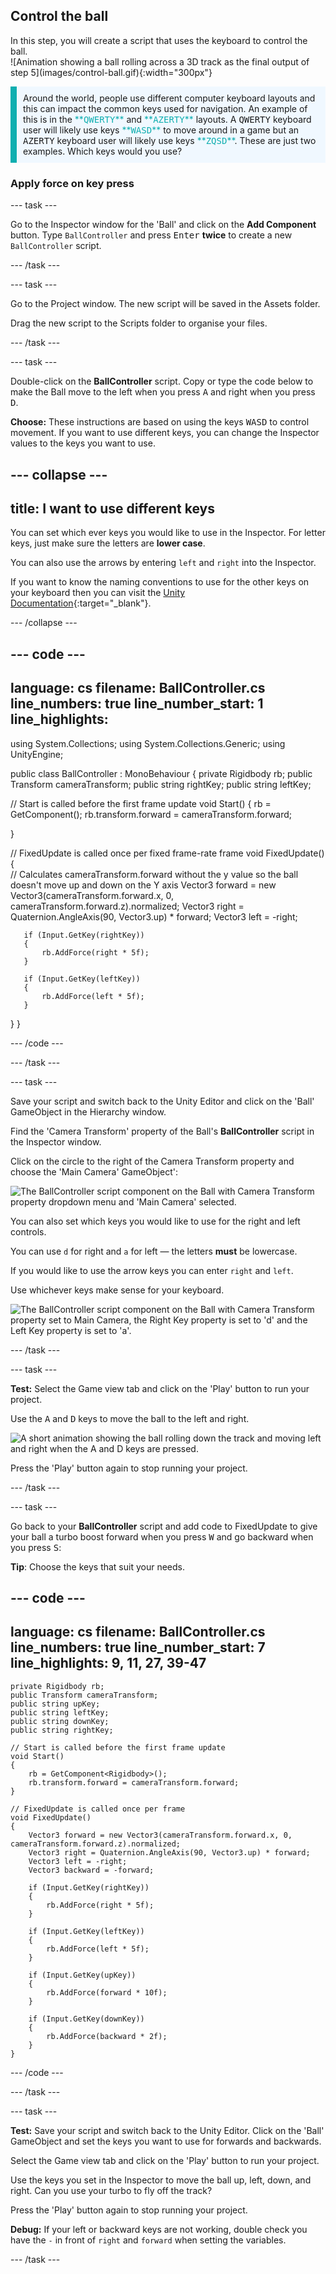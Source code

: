 ## Control the ball

<div style="display: flex; flex-wrap: wrap">
<div style="flex-basis: 200px; flex-grow: 1; margin-right: 15px;">
In this step, you will create a script that uses the keyboard to control the ball.
</div>
<div>
![Animation showing a ball rolling across a 3D track as the final output of step 5](images/control-ball.gif){:width="300px"}
</div>
</div>

<p style="border-left: solid; border-width:10px; border-color: #0faeb0; background-color: aliceblue; padding: 10px;">
Around the world, people use different computer keyboard layouts and this can impact the common keys used for navigation. An example of this is in the <span style="color: #0faeb0">**<kbd>QWERTY</kbd>**</span> and <span style="color: #0faeb0">**<kbd>AZERTY</kbd>**</span> layouts. A <kbd>QWERTY</kbd> keyboard user will likely use keys <span style="color: #0faeb0">**<kbd>WASD</kbd>**</span> to move around in a game but an <kbd>AZERTY</kbd> keyboard user will likely use keys <span style="color: #0faeb0">**<kbd>ZQSD</kbd>**</span>. These are just two examples. Which keys would you use? 
</p>

### Apply force on key press

--- task ---

Go to the Inspector window for the 'Ball' and click on the **Add Component** button. Type `BallController` and  press <kbd>Enter</kbd> **twice** to create a new `BallController` script.

--- /task ---

--- task ---

Go to the Project window. The new script will be saved in the Assets folder.

Drag the new script to the Scripts folder to organise your files.

--- /task ---

--- task ---

Double-click on the **BallController** script. Copy or type the code below to make the Ball move to the left when you press <kbd>A</kbd> and right when you press <kbd>D</kbd>.

**Choose:** These instructions are based on using the keys <kbd>WASD</kbd> to control movement. If you want to use different keys, you can change the Inspector values to the keys you want to use. 

--- collapse ---
---
title: I want to use different keys
---

You can set which ever keys you would like to use in the Inspector. For letter keys, just make sure the letters are **lower case**. 

You can also use the arrows by entering `left` and `right` into the Inspector.

If you want to know the naming conventions to use for the other keys on your keyboard then you can visit the [Unity Documentation](https://docs.unity3d.com/Manual/class-InputManager.html){:target="_blank"}.

--- /collapse ---

--- code ---
---
language: cs
filename: BallController.cs
line_numbers: true
line_number_start: 1
line_highlights: 
---

using System.Collections;
using System.Collections.Generic;
using UnityEngine;

public class BallController : MonoBehaviour
{
   private Rigidbody rb;
   public Transform cameraTransform;
   public string rightKey;
   public string leftKey;

   // Start is called before the first frame update
   void Start()
   {
       rb = GetComponent<Rigidbody>();
       rb.transform.forward = cameraTransform.forward;

   }

   // FixedUpdate is called once per fixed frame-rate frame
   void FixedUpdate()
   {  
       // Calculates cameraTransform.forward without the y value so the ball doesn't move up and down on the Y axis
       Vector3 forward = new Vector3(cameraTransform.forward.x, 0, cameraTransform.forward.z).normalized;
       Vector3 right =  Quaternion.AngleAxis(90, Vector3.up) * forward;
       Vector3 left = -right;

       if (Input.GetKey(rightKey))
       {
           rb.AddForce(right * 5f);
       }

       if (Input.GetKey(leftKey))
       {
           rb.AddForce(left * 5f);
       }
   } 
}

--- /code ---

--- /task ---

--- task ---

Save your script and switch back to the Unity Editor and click on the 'Ball' GameObject in the Hierarchy window.

Find the 'Camera Transform' property of the Ball's **BallController** script in the Inspector window.

Click on the circle to the right of the Camera Transform property and choose the 'Main Camera' GameObject':

![The BallController script component on the Ball with Camera Transform property dropdown menu and 'Main Camera' selected.](images/camera-transform-script.png)

You can also set which keys you would like to use for the right and left controls. 

You can use `d` for right and `a` for left — the letters **must** be lowercase. 

If you would like to use the arrow keys you can enter `right` and `left`.

Use whichever keys make sense for your keyboard.

![The BallController script component on the Ball with Camera Transform property set to `Main Camera`, the `Right Key` property is set to 'd' and the `Left Key` property is set to 'a'.](images/ball-controls.png)

--- /task ---

--- task ---

**Test:** Select the Game view tab and click on the 'Play' button to run your project.  

Use the <kbd>A</kbd> and <kbd>D</kbd> keys to move the ball to the left and right. 

![A short animation showing the ball rolling down the track and moving left and right when the A and D keys are pressed.](images/left-right.gif)

Press the 'Play' button again to stop running your project. 

--- /task ---

--- task ---

Go back to your **BallController** script and add code to FixedUpdate to give your ball a turbo boost forward when you press <kbd>W</kbd> and go backward when you press <kbd>S</kbd>:

**Tip**: Choose the keys that suit your needs. 

--- code ---
---
language: cs
filename: BallController.cs
line_numbers: true
line_number_start: 7
line_highlights: 9, 11, 27, 39-47
---
    private Rigidbody rb;
    public Transform cameraTransform;
    public string upKey;
    public string leftKey;
    public string downKey;
    public string rightKey;

    // Start is called before the first frame update
    void Start()
    {
        rb = GetComponent<Rigidbody>();
        rb.transform.forward = cameraTransform.forward;
    }

    // FixedUpdate is called once per frame
    void FixedUpdate()
    {
        Vector3 forward = new Vector3(cameraTransform.forward.x, 0, cameraTransform.forward.z).normalized;
        Vector3 right = Quaternion.AngleAxis(90, Vector3.up) * forward;
        Vector3 left = -right;
        Vector3 backward = -forward;

        if (Input.GetKey(rightKey))
        {
            rb.AddForce(right * 5f);
        }

        if (Input.GetKey(leftKey))
        {
            rb.AddForce(left * 5f);
        }

        if (Input.GetKey(upKey))
        {
            rb.AddForce(forward * 10f);
        }

        if (Input.GetKey(downKey))
        {
            rb.AddForce(backward * 2f);
        }
    }

--- /code ---

--- /task ---

--- task ---

**Test:** Save your script and switch back to the Unity Editor. Click on the 'Ball' GameObject and set the keys you want to use for forwards and backwards.

Select the Game view tab and click on the 'Play' button to run your project.  

Use the keys you set in the Inspector to move the ball up, left, down, and right. Can you use your turbo to fly off the track?

Press the 'Play' button again to stop running your project.

**Debug:** If your left or backward keys are not working, double check you have the `-` in front of `right` and `forward` when setting the variables.

--- /task ---
